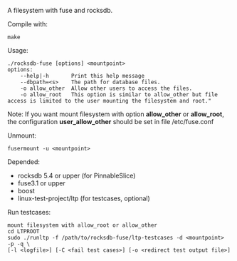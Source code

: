 ﻿
A filesystem with fuse and rocksdb.

Compile with:

    make

Usage:

    ./rocksdb-fuse [options] <mountpoint>
    options:
        --help|-h       Print this help message
        --dbpath=<s>    The path for database files.
        -o allow_other  Allow other users to access the files.
        -o allow_root   This option is similar to allow_other but file access is limited to the user mounting the filesystem and root."
Note: If you want mount filesystem with option **allow_other** or **allow_root**, the configuration **user_allow_other** should be set in file /etc/fuse.conf 

Unmount:

    fusermount -u <mountpoint>
Depended:
* rocksdb 5.4 or upper (for PinnableSlice)
* fuse3.1 or upper
* boost
* linux-test-project/ltp (for testcases, optional)

Run testcases:
    
    mount filesystem with allow_root or allow_other
    cd LTPROOT
    sudo ./runltp -f /path/to/rocksdb-fuse/ltp-testcases -d <mountpoint>   -p -q \
    [-l <logfile>] [-C <fail test cases>] [-o <redirect test output file>] 
    

